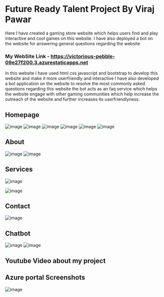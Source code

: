 # Future Ready Talent Project By Viraj Pawar 

Here I have created a gaming store website which helps users find and play interactive and cool games on this website. I have also deployed a bot on the website for answering general questions regarding the website
### My WebSite Link -  https://victorious-pebble-09e27f200.3.azurestaticapps.net
In this website I have used html css javascript and bootstrap to develop this website and make it more userfriendly and interactive
I have also developed a bot application on the website to resolve the most commonly asked questions regarding this website
the bot acts as an faq service which helps the website engage with other gaming communities which help increase the outreach of the website and further increases its userfriendlyness.
## Homepage
![image](https://github.com/codex10101010/gaming_store-starter/assets/95994221/dc1c1e6c-75d6-4ed8-96b5-c09747f38bef)
![image](https://github.com/codex10101010/gaming_store-starter/assets/95994221/3514e164-1ed6-40b1-a718-c38298e4d741)
![image](https://github.com/codex10101010/gaming_store-starter/assets/95994221/6476cc97-79a3-4156-b0fc-018696c6191f)
![image](https://github.com/codex10101010/gaming_store-starter/assets/95994221/2d6391cf-f5f2-42a7-9af5-0f6a1d60ccae)
![image](https://github.com/codex10101010/gaming_store-starter/assets/95994221/5e0097e9-971b-489a-a09e-2841d0d70f8f)
![image](https://github.com/codex10101010/gaming_store-starter/assets/95994221/eaf3a4ee-7df7-4661-84c2-cd70929b5235)




## About
![image](https://github.com/codex10101010/gaming_store-starter/assets/95994221/6067d4c0-65d7-4eed-812d-73a0a01567a7)
![image](https://github.com/codex10101010/gaming_store-starter/assets/95994221/4e5bdaf0-be02-4014-b9e2-6d9e2718f275)

## Services
![image](https://github.com/codex10101010/gaming_store-starter/assets/95994221/9af22308-1d4a-40d8-8646-7b9421f16c30)

![image](https://github.com/codex10101010/gaming_store-starter/assets/95994221/c9d262b8-b488-47b0-9c3d-d76e535ae9d1)

## Contact
![image](https://github.com/codex10101010/gaming_store-starter/assets/95994221/132b894e-5c09-4b27-8069-40100c3a579a)

## Chatbot 
![image](https://github.com/codex10101010/gaming_store-starter/assets/95994221/98d5b147-2aa1-4a71-b0ed-c2041fabe917)
![image](https://github.com/codex10101010/gaming_store-starter/assets/95994221/8e52f40a-b5e4-4da0-b897-c5479a6fb2ce)



## Youtube Video about my project


## Azure portal Screenshots
![image](https://github.com/codex10101010/gaming_store-starter/assets/95994221/0aa432fa-a4b0-4dca-b83d-de49223e9ac6)
